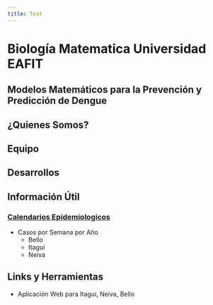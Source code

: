 ```yaml
---
title: Test
---
```


# Biología Matematica Universidad EAFIT
## Modelos Matemáticos para la Prevención y Predicción de Dengue

## ¿Quienes Somos?

## Equipo

## Desarrollos

## Información Útil

### [Calendarios Epidemiologicos](EpiCals/epicals.md)

+ Casos por Semana por Año
  + Bello
  + Itagui
  + Neiva

## Links y Herramientas

+ Aplicación Web para Itagui, Neiva, Bello
